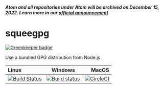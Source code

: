 ##### Atom and all repositories under Atom will be archived on December 15, 2022. Learn more in our [official announcement](https://github.blog/2022-06-08-sunsetting-atom/)
 # squeegpg

[![Greenkeeper badge](https://badges.greenkeeper.io/atom/squeegpg.svg)](https://greenkeeper.io/)

Use a bundled GPG distribution from Node.js

| Linux | Windows | MacOS |
|:------|:-------:|------:|
| [![Build Status](https://travis-ci.org/atom/squeegpg.svg?branch=master)](https://travis-ci.org/atom/squeegpg) | [![Build status](https://ci.appveyor.com/api/projects/status/2u8h85t76dc0qkn1?svg=true)](https://ci.appveyor.com/project/Atom/squeegpg) | [![CircleCI](https://circleci.com/gh/atom/squeegpg.svg?style=svg)](https://circleci.com/gh/atom/squeegpg) |
